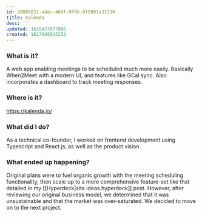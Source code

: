 ```yaml
---
id: 20889021-adec-40df-9f9b-9f5091e31330
title: Kalenda
desc: ''
updated: 1618427877866
created: 1617695015252
---
```


### What is it?

A web app enabling meetings to be scheduled much more easily. Basically When2Meet with a modern UI, and features like GCal sync. Also incorporates a dashboard to track meeting responses.

### Where is it?

https://kalenda.io/

### What did I do?

As a technical co-founder, I worked on frontend development using Typescript and React.js, as well as the product vision.

### What ended up happening?

Original plans were to fuel organic growth with the meeting scheduling functionality, then scale up to a more comprehensive feature-set like that detailed in my \[\[Hyperdeck|site.ideas.hyperdeck\]\] post. However, after reviewing our original business model, we determined that it was unsustainable and that the market was over-saturated. We decided to move on to the next project.
